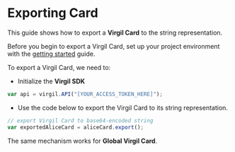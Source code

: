 # Exporting Card

This guide shows how to export a **Virgil Card** to the string representation.

Before you begin to export a Virgil Card, set up your project environment with the [getting started](/docs/guides/configuration/client.md) guide.

To export a Virgil Card, we need to:

- Initialize the **Virgil SDK**

```javascript
var api = virgil.API("[YOUR_ACCESS_TOKEN_HERE]");
```

- Use the code below to export the Virgil Card to its string representation.

```javascript
// export Virgil Card to base64-encoded string
var exportedAliceCard = aliceCard.export();
```

The same mechanism works for **Global Virgil Card**.
